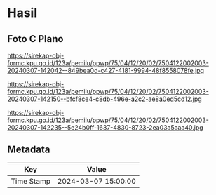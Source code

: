 # Hasil

## Foto C Plano

https://sirekap-obj-formc.kpu.go.id/123a/pemilu/ppwp/75/04/12/20/02/7504122002003-20240307-142042--849bea0d-c427-4181-9994-48f8558078fe.jpg

https://sirekap-obj-formc.kpu.go.id/123a/pemilu/ppwp/75/04/12/20/02/7504122002003-20240307-142150--bfcf8ce4-c8db-496e-a2c2-ae8a0ed5cd12.jpg

https://sirekap-obj-formc.kpu.go.id/123a/pemilu/ppwp/75/04/12/20/02/7504122002003-20240307-142235--5e24b0ff-1637-4830-8723-2ea03a5aaa40.jpg


## Metadata

| Key        | Value               |
| ---------- | ------------------- |
| Time Stamp | 2024-03-07 15:00:00 |



